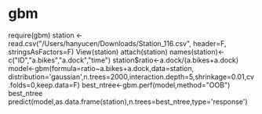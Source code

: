 gbm
===
require(gbm)
station <- read.csv("/Users/hanyucen/Downloads/Station_116.csv", header=F, stringsAsFactors=F)
View(station)
attach(station)
names(station)<-c("ID","a.bikes","a.dock","time")
station$ratio<-a.dock/(a.bikes+a.dock)
model<-gbm(formula=ratio~a.bikes+a.dock,data=station, distribution='gaussian',n.trees=2000,interaction.depth=5,shrinkage=0.01,cv.folds=0,keep.data=F)
best_ntree<-gbm.perf(model,method="OOB")
best_ntree
predict(model,as.data.frame(station),n.trees=best_ntree,type='response')
